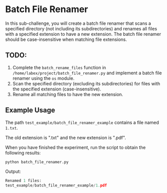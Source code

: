 # Batch File Renamer

In this sub-challenge, you will create a batch file renamer that scans a specified directory (not including its subdirectories) and renames all files with a specified extension to have a new extension. The batch file renamer should be case-insensitive when matching file extensions.

## TODO:

1. Complete the `batch_rename_files` function in `/home/labex/project/batch_file_renamer.py` and implement a batch file renamer using the `os` module.
2. Scan the specified directory (excluding its subdirectories) for files with the specified extension (case-insensitive).
3. Rename all matching files to have the new extension.

## Example Usage

The path `test_example/batch_file_renamer_example` contains a file named `1.txt`.

The old extension is ".txt" and the new extension is ".pdf".

When you have finished the experiment, run the script to obtain the following results:

```python
python batch_file_renamer.py
```

Output:

```python
Renamed 1 files:
test_example/batch_file_renamer_example/1.pdf
```
